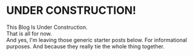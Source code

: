 UNDER CONSTRUCTION!  
=====
This Blog Is Under Construction.  
That is all for now.  
And yes, I'm leaving those generic starter posts below.  For informational purposes. And because they really tie the whole thing together.
